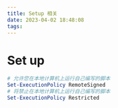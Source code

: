 ```yaml
---
title: Setup 相关
date: 2023-04-02 18:48:08
tags:
---
```


# Set up

```powershell
# 允许您在本地计算机上运行自己编写的脚本
Set-ExecutionPolicy RemoteSigned
# 将禁止在本地计算机上运行自己编写的脚本
Set-ExecutionPolicy Restricted
```